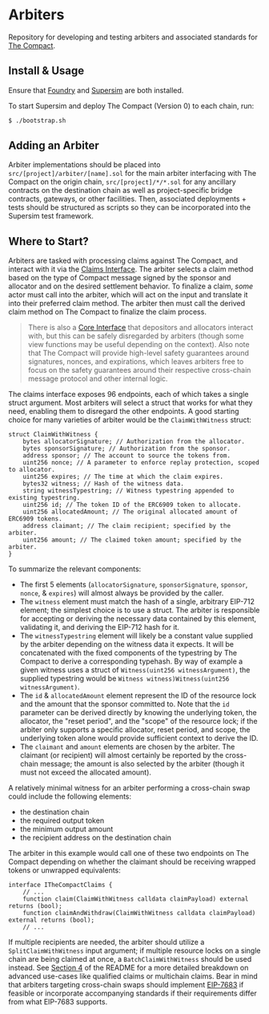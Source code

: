 # Arbiters
Repository for developing and testing arbiters and associated standards for [The Compact](https://github.com/Uniswap/the-compact).

## Install & Usage
Ensure that [Foundry](https://book.getfoundry.sh/getting-started/installation) and [Supersim](https://supersim.pages.dev/getting-started/installation) are both installed.

To start Supersim and deploy The Compact (Version 0) to each chain, run:
```sh
$ ./bootstrap.sh
```

## Adding an Arbiter
Arbiter implementations should be placed into `src/[project]/arbiter/[name].sol` for the main arbiter interfacing with The Compact on the origin chain, `src/[project]/*/*.sol` for any ancillary contracts on the destination chain as well as project-specific bridge contracts, gateways, or other facilities. Then, associated deployments + tests should be structured as scripts so they can be incorporated into the Supersim test framework.

## Where to Start?
Arbiters are tasked with processing claims against The Compact, and interact with it via the [Claims Interface](https://github.com/Uniswap/the-compact/blob/main/src/interfaces/ITheCompactClaims.sol#L56). The arbiter selects a claim method based on the type of Compact message signed by the sponsor and allocator and on the desired settlement behavior. To finalize a claim, _some_ actor must call into the arbiter, which will act on the input and translate it into their preferred claim method. The arbiter then must call the derived claim method on The Compact to finalize the claim process.

> There is also a [Core Interface](https://github.com/Uniswap/the-compact/blob/main/src/interfaces/ITheCompact.sol#L14) that depositors and allocators interact with, but this can be safely disregarded by arbiters (though some view functions may be useful depending on the context). Also note that The Compact will provide high-level safety guarantees around signatures, nonces, and expirations, which leaves arbiters free to focus on the safety guarantees around their respective cross-chain message protocol and other internal logic.

The claims interface exposes 96 endpoints, each of which takes a single struct argument. Most arbiters will select a struct that works for what they need, enabling them to disregard the other endpoints. A good starting choice for many varieties of arbiter would be the `ClaimWithWitness` struct:
```solidity
struct ClaimWithWitness {
    bytes allocatorSignature; // Authorization from the allocator.
    bytes sponsorSignature; // Authorization from the sponsor.
    address sponsor; // The account to source the tokens from.
    uint256 nonce; // A parameter to enforce replay protection, scoped to allocator.
    uint256 expires; // The time at which the claim expires.
    bytes32 witness; // Hash of the witness data.
    string witnessTypestring; // Witness typestring appended to existing typestring.
    uint256 id; // The token ID of the ERC6909 token to allocate.
    uint256 allocatedAmount; // The original allocated amount of ERC6909 tokens.
    address claimant; // The claim recipient; specified by the arbiter.
    uint256 amount; // The claimed token amount; specified by the arbiter.
}

```
To summarize the relevant components:
 - The first 5 elements (`allocatorSignature`, `sponsorSignature`, `sponsor`, `nonce`, & `expires`) will almost always be provided by the caller.
 - The `witness` element must match the hash of a single, arbitrary EIP-712 element; the simplest choice is to use a struct. The arbiter is responsible for accepting or deriving the necessary data contained by this element, validating it, and deriving the EIP-712 hash for it.
 - The `witnessTypestring` element will likely be a constant value supplied by the arbiter depending on the witness data it expects. It will be concatenated with the fixed components of the typestring by The Compact to derive a corresponding typehash. By way of example a given witness uses a struct of `Witness(uint256 witnessArgument)`, the supplied typestring would be `Witness witness)Witness(uint256 witnessArgument)`.
 - The `id` & `allocatedAmount` element represent the ID of the resource lock and the amount that the sponsor committed to. Note that the `id` parameter can be derived directly by knowing the underlying token, the allocator, the "reset period", and the "scope" of the resource lock; if the arbiter only supports a specific allocator, reset period, and scope, the underlying token alone would provide sufficient context to derive the ID.
 - The `claimant` and `amount` elements are chosen by the arbiter. The claimant (or recipient) will almost certainly be reported by the cross-chain message; the amount is also selected by the arbiter (though it must not exceed the allocated amount).

 A relatively minimal witness for an arbiter performing a cross-chain swap could include the following elements:
 - the destination chain
 - the required output token
 - the minimum output amount
 - the recipient address on the destination chain

The arbiter in this example would call one of these two endpoints on The Compact depending on whether the claimant should be receiving wrapped tokens or unwrapped equivalents:
```solidity
interface ITheCompactClaims {
    // ...
    function claim(ClaimWithWitness calldata claimPayload) external returns (bool);
    function claimAndWithdraw(ClaimWithWitness calldata claimPayload) external returns (bool);
    // ...
```

If multiple recipients are needed, the arbiter should utilize a `SplitClaimWithWitness` input argument; if multiple resource locks on a single chain are being claimed at once, a `BatchClaimWithWitness` should be used instead. See  [Section 4](https://github.com/Uniswap/the-compact/blob/main/README.md#4-submit-a-claim) of the README for a more detailed breakdown on advanced use-cases like qualified claims or multichain claims. Bear in mind that arbiters targeting cross-chain swaps should implement [EIP-7683](https://eips.ethereum.org/EIPS/eip-7683) if feasible or incorporate accompanying standards if their requirements differ from what EIP-7683 supports.


